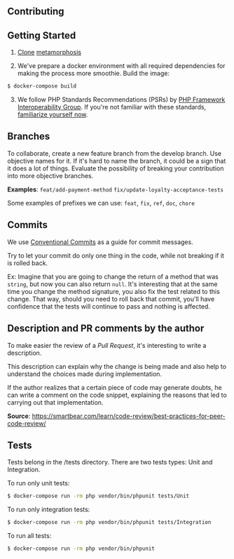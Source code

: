 ## Contributing

## Getting Started

1. [Clone](https://help.github.com/en/articles/cloning-a-repository) [metamorphosis](https://github.com/leroy-merlin-br/metamorphosis)

2. We've prepare a docker environment with all required dependencies for making the process more smoothie. Build
   the image:

```bash 
$ docker-compose build
```

3. We follow PHP Standards Recommendations (PSRs) by [PHP Framework Interoperability Group](http://www.php-fig.org/). If you're not familiar with these standards, [familiarize yourself now](https://github.com/php-fig/fig-standards).


## Branches

To collaborate, create a new feature branch from the develop branch.
Use objective names for it. If it's hard to name the branch,
it could be a sign that it does a lot of things.
Evaluate the possibility of breaking your contribution into more objective branches.

**Examples**: `feat/add-payment-method` `fix/update-loyalty-acceptance-tests`

Some examples of prefixes we can use: `feat`, `fix`, `ref`, `doc`, `chore`


## Commits

We use [Conventional Commits](https://www.conventionalcommits.org/en/v1.0.0/) as a guide for commit messages.

Try to let your commit do only one thing in the code, while not breaking if it is rolled back.

Ex: Imagine that you are going to change the return of a method that was `string`, but now you can also return `null`. It's interesting that at the same time you change the method signature, you also fix the test related to this change.
That way, should you need to roll back that commit, you'll have confidence that the tests will continue to pass and nothing is affected.


## Description and PR comments by the author

To make easier the review of a *Pull Request*, it's interesting to write a description.

This description can explain why the change is being made and also help to understand the choices made during implementation.

If the author realizes that a certain piece of code may generate doubts, he can write a comment on the code snippet, explaining the reasons that led to carrying out that implementation.

**Source**: https://smartbear.com/learn/code-review/best-practices-for-peer-code-review/


## Tests

Tests belong in the /tests directory. There are two tests types: Unit and Integration.

To run only unit tests:

```bash 
$ docker-compose run -rm php vendor/bin/phpunit tests/Unit
 ```

To run only integration tests:

```bash 
$ docker-compose run -rm php vendor/bin/phpunit tests/Integration
 ```

To run all tests:

 ```bash 
$ docker-compose run -rm php vendor/bin/phpunit
 ```
